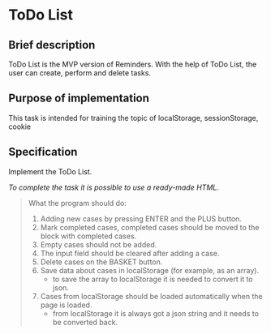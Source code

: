 # ToDo List

## Brief description

ToDo List is the MVP version of Reminders. With the help of ToDo List, the user can create, perform and delete tasks.

## Purpose of implementation

This task is intended for training the topic of localStorage, sessionStorage, cookie


## Specification

Implement the ToDo List.

_To complete the task it is possible to use a ready-made HTML._

> What the program should do:
> 1) Adding new cases by pressing ENTER and the PLUS button.
> 2) Mark completed cases, completed cases should be moved to the block with completed cases.
> 3) Empty cases should not be added.
> 4) The input field should be cleared after adding a case.
> 5) Delete cases on the BASKET button.
> 6) Save data about cases in localStorage (for example, as an array).
>       + to save the array to localStorage it is needed to convert it to json.
> 7) Cases from localStorage should be loaded automatically when the page is loaded.
>       + from localStorage it is always got a json string and it needs to be converted back.